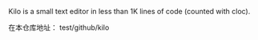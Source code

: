 Kilo is a small text editor in less than 1K lines of code (counted with cloc).

在本仓库地址： test/github/kilo

